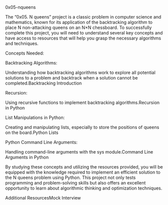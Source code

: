 0x05-nqueens

The “0x05. N queens” project is a classic problem in computer science and mathematics, known for its application of the backtracking algorithm to place N non-attacking queens on an N×N chessboard. To successfully complete this project, you will need to understand several key concepts and have access to resources that will help you grasp the necessary algorithms and techniques.

Concepts Needed:

Backtracking Algorithms:

Understanding how backtracking algorithms work to explore all potential solutions to a problem and backtrack when a solution cannot be completed.Backtracking Introduction

Recursion:

Using recursive functions to implement backtracking algorithms.Recursion in Python

List Manipulations in Python:

Creating and manipulating lists, especially to store the positions of queens on the board.Python Lists

Python Command Line Arguments:

Handling command-line arguments with the sys module.Command Line Arguments in Python

By studying these concepts and utilizing the resources provided, you will be equipped with the knowledge required to implement an efficient solution to the N queens problem using Python. This project not only tests programming and problem-solving skills but also offers an excellent opportunity to learn about algorithmic thinking and optimization techniques.

Additional ResourcesMock Interview

